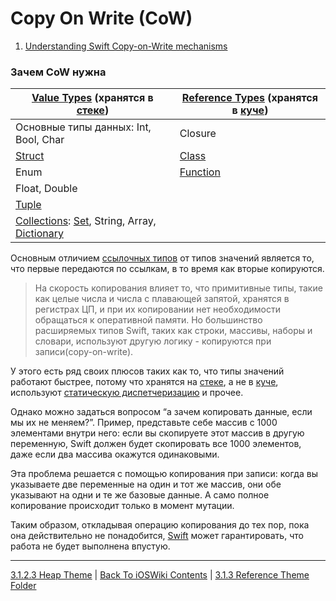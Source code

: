 # Copy On Write (CoW)

1. [Understanding Swift Copy-on-Write mechanisms](https://medium.com/@lucianoalmeida1/understanding-swift-copy-on-write-mechanisms-52ac31d68f2f)

### Зачем CoW нужна

|[Value Types](/5%20Swift/5.3%20DataRepresentations/5.3.1%20DataTypes/5.3.1.4%20ValueTypes/) (хранятся в [стеке](/3%20Memory%20and%20Concurrency/3.1%20Memory/3.1.2%20RandomAccessMemory/3.1.2.2%20Stack.md)) | [Reference Types](/5%20Swift/5.3%20DataRepresentations/5.3.1%20DataTypes/5.3.1.3%20ReferenceTypes/) (хранятся в [куче](/3%20Memory%20and%20Concurrency/3.1%20Memory/3.1.2%20RandomAccessMemory/3.1.2.3%20Heap.md))|
|------------|------------|
| Основные типы данных: Int, Bool, Char | Closure |
| [Struct](/5%20Swift/5.3%20DataRepresentations/5.3.1%20DataTypes/5.3.1.4%20ValueTypes/Struct.md) | [Class](/5%20Swift/5.3%20DataRepresentations/5.3.1%20DataTypes/5.3.1.3%20ReferenceTypes/Class/Class.md)|
| Enum | [Function](/2%20ComputerScience/2.2%20Languages/2.2.2%20Paradigm/2.2.2.1%20Declarative/2.2.2.1.1%20FunctionalProgramming(FP).md) |
| Float, Double | |
| [Tuple](/5%20Swift/5.3%20DataRepresentations/5.3.1%20DataTypes/5.3.1.4%20ValueTypes/CollectionsAndTuple/Tuple.md) | |
| [Collections](/5%20Swift/5.3%20DataRepresentations/5.3.1%20DataTypes/5.3.1.4%20ValueTypes/CollectionsAndTuple/Collections.md): [Set](/5%20Swift/5.3%20DataRepresentations/5.2.1%20DataTypes/5.2.1.4%20ValueTypes/CollectionsAndTuple/AssociatedArray.md), String, Array, [Dictionary](/5%20Swift/5.3%20DataRepresentations/5.2.1%20DataTypes/5.2.1.4%20ValueTypes/CollectionsAndTuple/AssociatedArray.md) | |

Основным отличием [ссылочных типов](/5%20Swift/5.3%20DataRepresentations/5.3.1%20DataTypes/5.3.1.3%20ReferenceTypes/) от типов значений является то, что первые передаются по ссылкам, в то время как вторые копируются.

> На скорость копирования влияет то, что примитивные типы, такие как целые числа и числа с плавающей запятой, хранятся в регистрах ЦП, и при их копировании нет необходимости обращаться к оперативной памяти. Но большинство расширяемых типов Swift, таких как строки, массивы, наборы и словари, используют другую логику - копируются при записи(copy-on-write).

У этого есть ряд своих плюсов таких как то, что типы значений работают быстрее, потому что хранятся на [стеке](/3%20Memory%20and%20Concurrency/3.1%20Memory/3.1.2%20RandomAccessMemory/3.1.2.2%20Stack.md), а не в [куче](/3%20Memory%20and%20Concurrency/3.1%20Memory/3.1.2%20RandomAccessMemory/3.1.2.3%20Heap.md), используют [статическую диспетчеризацию](/5%20Swift/5.6%20MethodDispatch/5.6.2%20Static(direct)Dispatch.md) и прочее. 

Однако можно задаться вопросом “а зачем копировать данные, если мы их не меняем?”. Пример, представьте себе массив с 1000 элементами внутри него: если вы скопируете этот массив в другую переменную, Swift должен будет скопировать все 1000 элементов, даже если два массива окажутся одинаковыми.

Эта проблема решается с помощью копирования при записи: когда вы указываете две переменные на один и тот же массив, они обе указывают на одни и те же базовые данные. А само полное копирование происходит только в момент мутации. 

Таким образом, откладывая операцию копирования до тех пор, пока она действительно не понадобится, [Swift](/5%20Swift/) может гарантировать, что работа не будет выполнена впустую.

---

[3.1.2.3 Heap Theme](./3.1.2.3%20Heap.md) | [Back To iOSWiki Contents](https://github.com/eldaroid/iOSWiki) | [3.1.3 Reference Theme Folder](../3.1.3%20ReferenceCounting/)

